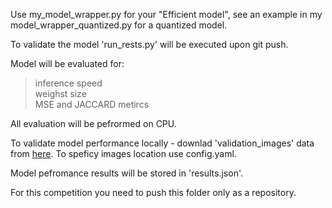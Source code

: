 Use my_model_wrapper.py for your "Efficient model", see an example in my model_wrapper_quantized.py for a quantized model.  <br>

To validate the model 'run_rests.py' will be executed upon git push. <br>

Model will be evaluated for:
> inference speed <br>
> weighst size  <br>
> MSE and JACCARD metircs <br>

All evaluation will be pefrormed on CPU. <br>

To validate model performance locally - downlad 'validation_images' data from <a href="https://drive.google.com/file/d/1PzqONtbTwst_2SxgCQ5YenAuKHvkycV6/view?usp=drive_link">here</a>. To speficy images location use config.yaml. <br>

Model pefromance results will be stored in 'results.json'.

For this competition you need to push this folder only as a repository.
